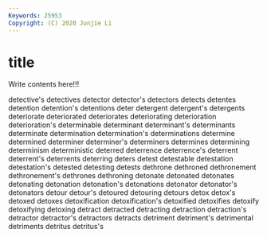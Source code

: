 ```yaml
---
Keywords: 25953
Copyright: (C) 2020 Junjie Li
---
```


# title

Write contents here!!!

detective's 
detectives 
detector 
detector's 
detectors 
detects 
detentes 
detention
detention's 
detentions 
deter 
detergent 
detergent's 
detergents 
deteriorate 
deteriorated 
deteriorates 
deteriorating
deterioration 
deterioration's 
determinable 
determinant 
determinant's 
determinants 
determinate 
determination 
determination's 
determinations
determine 
determined 
determiner 
determiner's 
determiners 
determines 
determining 
determinism 
deterministic 
deterred
deterrence 
deterrence's 
deterrent 
deterrent's 
deterrents 
deterring 
deters 
detest 
detestable 
detestation
detestation's 
detested 
detesting 
detests 
dethrone 
dethroned 
dethronement 
dethronement's 
dethrones 
dethroning
detonate 
detonated 
detonates 
detonating 
detonation 
detonation's 
detonations 
detonator 
detonator's 
detonators
detour 
detour's 
detoured 
detouring 
detours 
detox 
detox's 
detoxed 
detoxes 
detoxification
detoxification's 
detoxified 
detoxifies 
detoxify 
detoxifying 
detoxing 
detract 
detracted 
detracting 
detraction
detraction's 
detractor 
detractor's 
detractors 
detracts 
detriment 
detriment's 
detrimental 
detriments 
detritus
detritus's 
